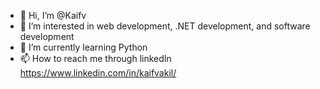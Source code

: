 - 👋 Hi, I’m @Kaifv
- 👀 I’m interested in web development, .NET development, and software development
- 🌱 I’m currently learning Python
- 📫 How to reach me through linkedIn https://www.linkedin.com/in/kaifvakil/

<!---
Kaifv/Kaifv is a ✨ special ✨ repository because its `README.md` (this file) appears on your GitHub profile.
You can click the Preview link to take a look at your changes.
--->
